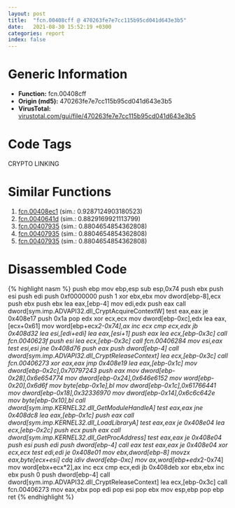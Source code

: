 ```yaml
---
layout: post
title:  "fcn.00408cff @ 470263fe7e7cc115b95cd041d643e3b5"
date:   2021-08-30 15:52:19 +0300
categories: report
index: false
---
```


# Generic Information
- **Function:** fcn.00408cff
- **Origin (md5):** 470263fe7e7cc115b95cd041d643e3b5
- **VirusTotal:** [virustotal.com/gui/file/470263fe7e7cc115b95cd041d643e3b5][virustotal_ref]

# Code Tags
<span class="tag" id="CRYPTO">CRYPTO</span>
<span class="tag" id="LINKING">LINKING</span>


# Similar Functions

1. [fcn.00408ec1][similar_1_ref] (sim.: 0.9287124903180523)
2. [fcn.0040641d][similar_2_ref] (sim.: 0.8829169921113799)
3. [fcn.00407935][similar_3_ref] (sim.: 0.8804654854362808)
4. [fcn.00407935][similar_4_ref] (sim.: 0.8804654854362808)
5. [fcn.00407935][similar_5_ref] (sim.: 0.8804654854362808)


# Disassembled Code

{% highlight nasm %}
push ebp
mov ebp,esp
sub esp,0x74
push ebx
push esi
push edi
push 0xf0000000
push 1
xor ebx,ebx
mov dword[ebp-8],ecx
push ebx
push ebx
lea eax,[ebp-4]
mov edi,edx
push eax
call dword[sym.imp.ADVAPI32.dll_CryptAcquireContextW]
test eax,eax
je 0x408e17
push 0x1a
pop edx
xor ecx,ecx
mov dword[ebp-0xc],edx
lea eax,[ecx+0x61]
mov word[ebp+ecx*2-0x74],ax
inc ecx
cmp ecx,edx
jb 0x408d32
lea esi,[edi+edi]
lea eax,[esi+1]
push eax
lea ecx,[ebp-0x3c]
call fcn.0040623f
push esi
lea ecx,[ebp-0x3c]
call fcn.00406284
mov esi,eax
test esi,esi
jne 0x408d76
push eax
push dword[ebp-4]
call dword[sym.imp.ADVAPI32.dll_CryptReleaseContext]
lea ecx,[ebp-0x3c]
call fcn.00406273
xor eax,eax
jmp 0x408e19
lea eax,[ebp-0x1c]
mov dword[ebp-0x2c],0x70797243
push eax
mov dword[ebp-0x28],0x6e654774
mov dword[ebp-0x24],0x646e6152
mov word[ebp-0x20],0x6d6f
mov byte[ebp-0x1e],bl
mov dword[ebp-0x1c],0x61766441
mov dword[ebp-0x18],0x32336970
mov dword[ebp-0x14],0x6c6c642e
mov byte[ebp-0x10],bl
call dword[sym.imp.KERNEL32.dll_GetModuleHandleA]
test eax,eax
jne 0x408dc8
lea eax,[ebp-0x1c]
push eax
call dword[sym.imp.KERNEL32.dll_LoadLibraryA]
test eax,eax
je 0x408e04
lea ecx,[ebp-0x2c]
push ecx
push eax
call dword[sym.imp.KERNEL32.dll_GetProcAddress]
test eax,eax
je 0x408e04
push esi
push edi
push dword[ebp-4]
call eax
test eax,eax
je 0x408e04
xor ecx,ecx
test edi,edi
je 0x408e01
mov ebx,dword[ebp-8]
movzx eax,byte[ecx+esi]
cdq 
idiv dword[ebp-0xc]
mov ax,word[ebp+edx*2-0x74]
mov word[ebx+ecx*2],ax
inc ecx
cmp ecx,edi
jb 0x408deb
xor ebx,ebx
inc ebx
push 0
push dword[ebp-4]
call dword[sym.imp.ADVAPI32.dll_CryptReleaseContext]
lea ecx,[ebp-0x3c]
call fcn.00406273
mov eax,ebx
pop edi
pop esi
pop ebx
mov esp,ebp
pop ebp
ret 
{% endhighlight %}


[similar_1_ref]: /report/fcn.00408ec1@470263fe7e7cc115b95cd041d643e3b5
[similar_2_ref]: /report/fcn.0040641d@470263fe7e7cc115b95cd041d643e3b5
[similar_3_ref]: /report/fcn.00407935@8f8b2c5d43e03af62d4bc097b3275f12
[similar_4_ref]: /report/fcn.00407935@e7582fc3dadb394a1457ab7e7fbbe9a7
[similar_5_ref]: /report/fcn.00407935@e88e20d68d7b3df5aa8f6d5028e52001
[virustotal_ref]: https://www.virustotal.com/gui/file/470263fe7e7cc115b95cd041d643e3b5